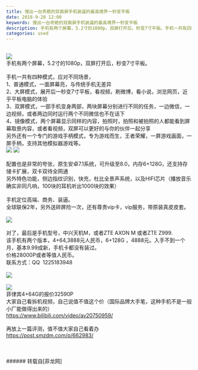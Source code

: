 ```yaml
---
title: 慢出一台奇葩的双面屏手机装逼的最高境界一秒变平板
date: 2018-9-28 12:00
keywords: 慢出一台奇葩的双面屏手机装逼的最高境界一秒变平板
description: 手机有两个屏幕，5.2寸的1080p，双屏打开后，秒变7寸平板。手机一共有四种模式，应对不同场景，1、普通模式，一面屏幕亮，与传统手机无差异2、大屏模式，展开后一秒变7寸平板，看视频，刷微博，看小说，浏览网页，近乎平板电脑的体验3、双屏模式，一部手机变身两部，两块屏幕分别进行不同的任务，一边微信，一边视频，或者两边同时运行两个不同微信也不在话下4、镜像模式，两个屏幕显示同样的内容，拍照时，拍照和被拍照的人都能看到屏幕取景内容，或者看视频，双屏可以更好的与你的伙伴一起分享另外还有一个专门的游戏手柄模式，专为游戏而生，王者荣耀，一屏游戏画面，一屏手柄，支持其他模拟器游戏等。配置也是非常的夸张，原生安卓7.1系统，可升级至8.0，内存6+128G，还支持存储卡扩展，双卡双待全网通另外特色功能，侧边指纹识别，快充，杜比全景声系统，以及HIFI芯片（播放音乐确实非同凡响，100块的耳机听出1000块的效果）手机定位高端、商务、装逼。全球联保2年，另外送碎屏险一次，还有尊贵vip卡，vip服务，带原装真皮皮套。对了，最后是手机型号，中兴天机M，或者ZTE AXON M 或者ZTE Z999.该手机有两个版本，4+64,3888元人民币，6+128G ，4888元。入手不到一个月，基本9.99成新，手机卡都没有装过。价格28000P或者等值人民币。联系方式：QQ  1225183948菲律宾4+64G的报价32590P大家自己看拆机视频，自己说值不值这个价（国际品牌大手笔，这种手机不是一般小厂能做得出来的）https://www.bilibili.com/video/av20750959/再放上一篇评测，值不值大家自己看着办https://post.smzdm.com/p/662983/
categories: used
---
```

<td class="t_f" id="postmessage_1896515">

<br/>

<img aid="953257" data-cf-modified-43b47686b7a2cb9eab0fdb3b-="" file="data/attachment/forum/201809/28/115904pntn4285fjn44998.jpg.thumb.jpg" id="aimg_953257" inpost="1" onclick="" onmouseover="" src="http://www.flw.ph/data/attachment/forum/201809/28/115904pntn4285fjn44998.jpg" style="cursor:pointer" zoomfile="data/attachment/forum/201809/28/115904pntn4285fjn44998.jpg"/>


<br/>
手机有两个屏幕，5.2寸的1080p，双屏打开后，秒变7寸平板。<br/>
<br/>
手机一共有四种模式，应对不同场景，<br/>
1、普通模式，一面屏幕亮，与传统手机无差异<br/>
2、大屏模式，展开后一秒变7寸平板，看视频，刷微博，看小说，浏览网页，近乎平板电脑的体验<br/>
3、双屏模式，一部手机变身两部，两块屏幕分别进行不同的任务，一边微信，一边视频，或者两边同时运行两个不同微信也不在话下<br/>
4、镜像模式，两个屏幕显示同样的内容，拍照时，拍照和被拍照的人都能看到屏幕取景内容，或者看视频，双屏可以更好的与你的伙伴一起分享<br/>
另外还有一个专门的游戏手柄模式，专为游戏而生，王者荣耀，一屏游戏画面，一屏手柄，支持其他模拟器游戏等。<br/>

<img aid="953253" data-cf-modified-43b47686b7a2cb9eab0fdb3b-="" file="data/attachment/forum/201809/28/115851b9s5rjrul115zsh9.png.thumb.jpg" id="aimg_953253" inpost="1" onclick="" onmouseover="" src="http://www.flw.ph/data/attachment/forum/201809/28/115851b9s5rjrul115zsh9.png" style="cursor:pointer" zoomfile="data/attachment/forum/201809/28/115851b9s5rjrul115zsh9.png"/>



<img aid="953252" data-cf-modified-43b47686b7a2cb9eab0fdb3b-="" file="data/attachment/forum/201809/28/115839p7syzo42zvn26qod.jpg.thumb.jpg" id="aimg_953252" inpost="1" onclick="" onmouseover="" src="http://www.flw.ph/data/attachment/forum/201809/28/115839p7syzo42zvn26qod.jpg" style="cursor:pointer" zoomfile="data/attachment/forum/201809/28/115839p7syzo42zvn26qod.jpg"/>


<br/>
<br/>
配置也是非常的夸张，原生安卓7.1系统，可升级至8.0，内存6+128G，还支持存储卡扩展，双卡双待全网通<br/>
另外特色功能，侧边指纹识别，快充，杜比全景声系统，以及HIFI芯片（播放音乐确实非同凡响，100块的耳机听出1000块的效果）<br/>
<br/>
手机定位高端、商务、装逼。<br/>
全球联保2年，另外送碎屏险一次，还有尊贵vip卡，vip服务，带原装真皮皮套。<br/>
<br/>

<img aid="953256" data-cf-modified-43b47686b7a2cb9eab0fdb3b-="" file="data/attachment/forum/201809/28/115901hbs5bbmjeh8q3mv3.png.thumb.jpg" id="aimg_953256" inpost="1" onclick="" onmouseover="" src="http://www.flw.ph/data/attachment/forum/201809/28/115901hbs5bbmjeh8q3mv3.png" style="cursor:pointer" zoomfile="data/attachment/forum/201809/28/115901hbs5bbmjeh8q3mv3.png"/>


<br/>
<br/>
对了，最后是手机型号，中兴天机M，或者ZTE AXON M 或者ZTE Z999.<br/>
该手机有两个版本，4+64,3888元人民币，6+128G ，4888元。入手不到一个月，基本9.99成新，手机卡都没有装过。<br/>
价格28000P或者等值人民币。<br/>
联系方式：QQ  1225183948<br/>
<br/>

<img aid="953255" data-cf-modified-43b47686b7a2cb9eab0fdb3b-="" file="data/attachment/forum/201809/28/115857u2y7sr0adr9ggg4g.png.thumb.jpg" id="aimg_953255" inpost="1" onclick="" onmouseover="" src="http://www.flw.ph/data/attachment/forum/201809/28/115857u2y7sr0adr9ggg4g.png" style="cursor:pointer" zoomfile="data/attachment/forum/201809/28/115857u2y7sr0adr9ggg4g.png"/>


<br/>
<br/>

<img aid="953254" data-cf-modified-43b47686b7a2cb9eab0fdb3b-="" file="data/attachment/forum/201809/28/115854eofjel11bjv7ejjb.png.thumb.jpg" id="aimg_953254" inpost="1" onclick="" onmouseover="" src="http://www.flw.ph/data/attachment/forum/201809/28/115854eofjel11bjv7ejjb.png" style="cursor:pointer" zoomfile="data/attachment/forum/201809/28/115854eofjel11bjv7ejjb.png"/>


<br/>
菲律宾4+64G的报价32590P<br/>
大家自己看拆机视频，自己说值不值这个价（国际品牌大手笔，这种手机不是一般小厂能做得出来的）<br/>
<a href="https://www.bilibili.com/video/av20750959/" target="_blank">https://www.bilibili.com/video/av20750959/</a><br/>
<br/>
再放上一篇评测，值不值大家自己看着办<br/>
<a href="https://post.smzdm.com/p/662983/" target="_blank">https://post.smzdm.com/p/662983/</a><br/>
<br/>
<br/>
<br/>
</td>
###### 转载自[菲龙网]